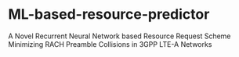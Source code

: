 # ML-based-resource-predictor
A Novel Recurrent Neural Network based Resource Request Scheme Minimizing RACH Preamble Collisions in 3GPP LTE-A Networks

